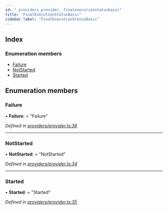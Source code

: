 ```yaml
---
id: "_providers_provider_.finalexecutionstatusbasic"
title: "FinalExecutionStatusBasic"
sidebar_label: "FinalExecutionStatusBasic"
---
```


## Index

### Enumeration members

* [Failure](_providers_provider_.finalexecutionstatusbasic.md#failure)
* [NotStarted](_providers_provider_.finalexecutionstatusbasic.md#notstarted)
* [Started](_providers_provider_.finalexecutionstatusbasic.md#started)

## Enumeration members

###  Failure

• **Failure**: = "Failure"

*Defined in [providers/provider.ts:36](https://github.com/nearprotocol/nearlib/blob/a0bd9b2/src.ts/providers/provider.ts#L36)*

___

###  NotStarted

• **NotStarted**: = "NotStarted"

*Defined in [providers/provider.ts:34](https://github.com/nearprotocol/nearlib/blob/a0bd9b2/src.ts/providers/provider.ts#L34)*

___

###  Started

• **Started**: = "Started"

*Defined in [providers/provider.ts:35](https://github.com/nearprotocol/nearlib/blob/a0bd9b2/src.ts/providers/provider.ts#L35)*
